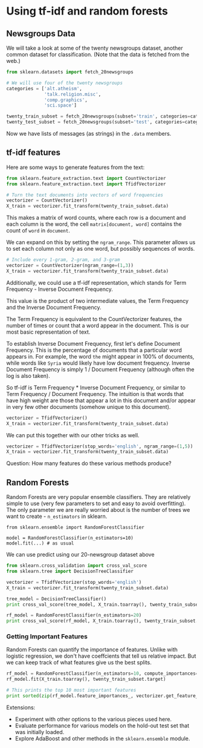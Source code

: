 # Using tf-idf and random forests

## Newsgroups Data

We will take a look at some of the twenty newsgroups dataset, another common dataset for classification. (Note that the data is fetched from the web.)

```Python
from sklearn.datasets import fetch_20newsgroups

# We will use four of the twenty newsgroups
categories = ['alt.atheism',
              'talk.religion.misc',
              'comp.graphics',
              'sci.space']

twenty_train_subset = fetch_20newsgroups(subset='train', categories=categories)
twenty_test_subset = fetch_20newsgroups(subset='test', categories=categories)
```

Now we have lists of messages (as strings) in the `.data` members.


## tf-idf features

Here are some ways to generate features from the text:

```Python
from sklearn.feature_extraction.text import CountVectorizer
from sklearn.feature_extraction.text import TfidfVectorizer

# Turn the text documents into vectors of word frequencies
vectorizer = CountVectorizer()
X_train = vectorizer.fit_transform(twenty_train_subset.data)
```

This makes a matrix of word counts, where each row is a document and each column is the word, the cell `matrix[document, word]` contains the count of `word` in `document`.

We can expand on this by setting the `ngram_range`.  This parameter allows us to set each column not only as one word, but possibly sequences of words.

```Python
# Include every 1-gram, 2-gram, and 3-gram
vectorizer = CountVectorizer(ngram_range=(1,3))
X_train = vectorizer.fit_transform(twenty_train_subset.data)
```

Additionally, we could use a tf-idf representation, which stands for Term Frequency - Inverse Document Frequency.

This value is the product of two intermediate values, the Term Frequency and the Inverse Document Frequency.

The Term Frequency is equivalent to the CountVectorizer features, the number of times or count that a word appear in the document.  This is our most basic representation of text.

To establish Inverse Document Frequency, first let's define Document Frequency. This is the percentage of documents that a particular word appears in. For example, the word `the` might appear in 100% of documents, while words like `Syria` would likely have low document frequency. Inverse Document Frequency is simply 1 / Document Frequency (although often the log is also taken).

So tf-idf is Term Frequency * Inverse Document Frequency, or similar to Term Frequency / Document Frequency. The intuition is that words that have high weight are those that appear a lot in this document and/or appear in very few other documents (somehow unique to this document).

```Python
vectorizer = TfidfVectorizer()
X_train = vectorizer.fit_transform(twenty_train_subset.data)
```

We can put this together with our other tricks as well.
```Python
vectorizer = TfidfVectorizer(stop_words='english', ngram_range=(1,5))
X_train = vectorizer.fit_transform(twenty_train_subset.data)
```

Question: How many features do these various methods produce?


## Random Forests

Random Forests are very popular ensemble classifiers. They are relatively simple to use (very few parameters to set and easy to avoid overfitting). The only parameter we are really worried about is the number of trees we want to create - `n_estimators` in sklearn.

```
from sklearn.ensemble import RandomForestClassifier

model = RandomForestClassifier(n_estimators=10)
model.fit(...) # as usual
```

We can use predict using our 20-newsgroup dataset above

```Python 
from sklearn.cross_validation import cross_val_score
from sklearn.tree import DecisionTreeClassifier

vectorizer = TfidfVectorizer(stop_words='english')
X_train = vectorizer.fit_transform(twenty_train_subset.data)

tree_model = DecisionTreeClassifier()
print cross_val_score(tree_model, X_train.toarray(), twenty_train_subset.target)

rf_model = RandomForestClassifier(n_estimators=20)
print cross_val_score(rf_model, X_train.toarray(), twenty_train_subset.target)
```

### Getting Important Features

Random Forests can quantify the importance of features.  Unlike with logistic regression, we don't have coeffcients that tell us relative impact. But we can keep track of what features give us the best splits.

```Python
rf_model = RandomForestClassifier(n_estimators=10, compute_importances=True)
rf_model.fit(X_train.toarray(), twenty_train_subset.target)

# This prints the top 10 most important features
print sorted(zip(rf_model.feature_importances_, vectorizer.get_feature_names()), reverse=True)[:20]
```

Extensions:

 * Experiment with other options to the various pieces used here.
 * Evaluate performance for various models on the hold-out test set that was initially loaded.
 * Explore AdaBoost and other methods in the `sklearn.ensemble` module.
